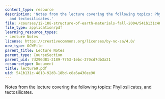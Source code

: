 ```yaml
---
content_type: resource
description: 'Notes from the lecture covering the following topics: Phyllosilicates,
  and tectosilicates.'
file: /courses/12-108-structure-of-earth-materials-fall-2004/541b131c481892d818bdc8a6a430ee90_lecture9.pdf
file_type: application/pdf
learning_resource_types:
- Lecture Notes
license: https://creativecommons.org/licenses/by-nc-sa/4.0/
ocw_type: OCWFile
parent_title: Lecture Notes
parent_type: CourseSection
parent_uid: 7d296d81-2189-7753-1ebc-270cd7db3a21
resourcetype: Document
title: lecture9.pdf
uid: 541b131c-4818-92d8-18bd-c8a6a430ee90
---
```

Notes from the lecture covering the following topics: Phyllosilicates, and tectosilicates.